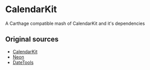 # CalendarKit
A Carthage compatible mash of CalendarKit and it's dependencies

## Original sources
* [CalendarKit](https://github.com/richardtop/CalendarKit)
* [Neon](https://github.com/mamaral/Neon)
* [DateTools](https://github.com/MatthewYork/DateTools)
